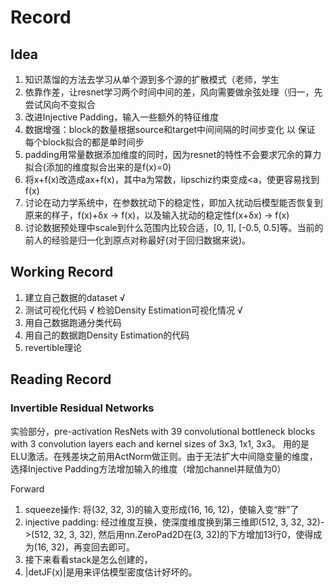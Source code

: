 # Record


## Idea
1. 知识蒸馏的方法去学习从单个源到多个源的扩散模式（老师，学生
2. 依靠作差，让resnet学习两个时间中间的差，风向需要做余弦处理（归一，先尝试风向不变拟合
3. 改进Injective Padding，输入一些额外的特征维度
4. 数据增强：block的数量根据source和target中间间隔的时间步变化 以 保证 每个block拟合的都是单时间步
5. padding用常量数据添加维度的同时，因为resnet的特性不会要求冗余的算力拟合(添加的维度拟合出来的是f(x)=0)
6. 将x+f(x)改造成ax+f(x)，其中a为常数，lipschiz约束变成<a，使更容易找到f(x)
7. 讨论在动力学系统中，在参数扰动下的稳定性，即加入扰动后模型能否恢复到原来的样子，f(x)+δx -> f(x)，以及输入扰动的稳定性f(x+δx) -> f(x)
8. 讨论数据预处理中scale到什么范围内比较合适，[0, 1], [-0.5, 0.5]等。当前的前人的经验是归一化到原点对称最好(对于回归数据来说)。


## Working Record
1. 建立自己数据的dataset √
2. 测试可视化代码 √ 检验Density Estimation可视化情况 √
3. 用自己数据跑通分类代码
4. 用自己的数据跑Density Estimation的代码
5. revertible理论

## Reading Record

### Invertible Residual Networks

实验部分，pre-activation ResNets with 39 convolutional bottleneck blocks with 3 convolution layers each and kernel sizes of 3x3, 1x1, 3x3。
用的是ELU激活。在残差块之前用ActNorm做正则。由于无法扩大中间隐变量的维度，选择Injective Padding方法增加输入的维度（增加channel并赋值为0）

Forward
1. squeeze操作: 将(32, 32, 3)的输入变形成(16, 16, 12)，使输入变“胖”了
2. injective padding: 经过维度互换，使深度维度换到第三维即(512, 3, 32, 32)->(512, 32, 3, 32), 然后用nn.ZeroPad2D在(3, 32)的下方增加13行0，使得成为(16, 32)，再变回去即可。
3. 接下来看看stack是怎么创建的，
4. |detJF(x)|是用来评估模型密度估计好坏的。